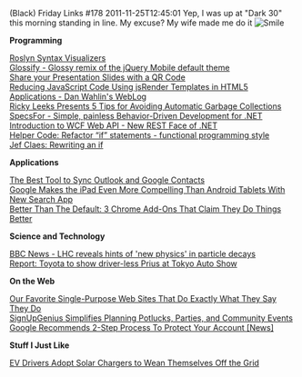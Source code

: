 (Black) Friday Links #178
2011-11-25T12:45:01
Yep, I was up at "Dark 30" this morning standing in line. My excuse? My wife made me do it ![Smile](/cdn/images/blog/Friday-Links-178_6BE1/wlEmoticon-smile.png)

**Programming**

[Roslyn Syntax Visualizers](http://blogs.msdn.com/b/csharpfaq/archive/2011/11/18/roslyn-syntax-visualizers.aspx)   
[Glossify - Glossy remix of the jQuery Mobile default theme](http://www.mobjectify.com/resources/Glossify_theme_for_jquery_mobile/)   
[Share your Presentation Slides with a QR Code](http://www.labnol.org/internet/share-documents-with-qr-code/20456/)   
[Reducing JavaScript Code Using jsRender Templates in HTML5 Applications - Dan Wahlin's WebLog](http://weblogs.asp.net/dwahlin/archive/2011/11/23/reducing-javascript-code-by-using-jsrender-templates-in-html5-applications.aspx)   
[Ricky Leeks Presents 5 Tips for Avoiding Automatic Garbage Collections](http://www.red-gate.com/products/dotnet-development/ants-memory-profiler/learning-memory-management/avoidingautomaticgc)   
[SpecsFor - Simple, painless Behavior-Driven Development for .NET](http://matthoneycutt.github.com/SpecsFor/)   
[Introduction to WCF Web API - New REST Face of .NET](http://tugberkugurlu.com/archive/introduction-to-wcf-web-api-new-rest-face-ofnet)   
[Helper Code: Refactor “if” statements - functional programming style](http://blog.drorhelper.com/2011/11/have-you-ever-seen-code-that-look-like.html)   
[Jef Claes: Rewriting an if](http://jclaes.blogspot.com/2011/11/rewriting-if.html)

**Applications**

[The Best Tool to Sync Outlook and Google Contacts](http://www.labnol.org/software/sync-outlook-contact-with-gmail/20422/)   
[Google Makes the iPad Even More Compelling Than Android Tablets With New Search App](http://allthingsd.com/20111121/google-makes-the-ipad-even-more-compelling-than-android-tablets-with-new-search-app/)   
[Better Than The Default: 3 Chrome Add-Ons That Claim They Do Things Better](http://feedproxy.google.com/~r/Makeuseof/~3/_YhNabSTsOU/)

**Science and Technology**

[BBC News - LHC reveals hints of 'new physics' in particle decays](http://www.bbc.co.uk/news/science-environment-15734668)   
[Report: Toyota to show driver-less Prius at Tokyo Auto Show](http://simplefeed.consumerreports.org/l?s=100003s276qugt9jgjj&r=googlereader&he=687474702533412532462532466e6577732e636f6e73756d65727265706f7274732e6f7267253246636172732532463230313125324631312532467265706f72742d746f796f74612d746f2d73686f772d6472697665722d6c6573732d70726975732d61742d746f6b796f2d6175746f2d73686f772e68746d6c2533464558544b455925334449373252534530&i=727373696e3a687474703a2f2f6e6577732e636f6e73756d65727265706f7274732e6f72672f636172732f323031312f31312f7265706f72742d746f796f74612d746f2d73686f772d6472697665722d6c6573732d70726975732d61742d746f6b796f2d6175746f2d73686f772e68746d6c)

**On the Web**

[Our Favorite Single-Purpose Web Sites That Do Exactly What They Say They Do](http://lifehacker.com/5860925/our-favorite-single+purpose-web-sites-that-do-exactly-what-they-say-they-do)   
[SignUpGenius Simplifies Planning Potlucks, Parties, and Community Events](http://lifehacker.com/5861155/signupgenius-simplifies-planning-potlucks-parties-and-community-events)   
[Google Recommends 2-Step Process To Protect Your Account [News]](http://feedproxy.google.com/~r/Makeuseof/~3/Qq1sMsnnHzU/)

**Stuff I Just Like**

[EV Drivers Adopt Solar Chargers to Wean Themselves Off the Grid](http://www.wired.com/autopia/2011/11/evs-go-off-grid/)
